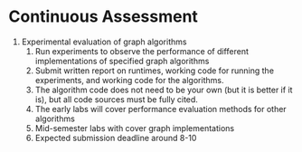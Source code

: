 # Continuous Assessment

1. Experimental evaluation of graph algorithms
	1. Run experiments to observe the performance of different implementations of specified graph algorithms
	2. Submit written report on runtimes, working code for running the experiments, and working code for the algorithms.
	3. The algorithm code does not need to be your own (but it is better if it is), but all code sources must be fully cited.
	4. The early labs will cover performance evaluation methods for other algorithms
	5. Mid-semester labs with cover graph implementations
	6. Expected submission deadline around 8-10